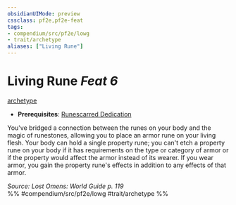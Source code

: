 ```yaml
---
obsidianUIMode: preview
cssclass: pf2e,pf2e-feat
tags:
- compendium/src/pf2e/lowg
- trait/archetype
aliases: ["Living Rune"]
---
```

# Living Rune  *Feat 6*  
[archetype](../../Rules/traits/archetype.md)  

- **Prerequisites**: [Runescarred Dedication](runescarred-dedication-lowg.md)

You've bridged a connection between the runes on your body and the magic of runestones, allowing you to place an armor rune on your living flesh. Your body can hold a single property rune; you can't etch a property rune on your body if it has requirements on the type or category of armor or if the property would affect the armor instead of its wearer. If you wear armor, you gain the property rune's effects in addition to any effects of that armor.

*Source: Lost Omens: World Guide p. 119*  
%% #compendium/src/pf2e/lowg #trait/archetype %%